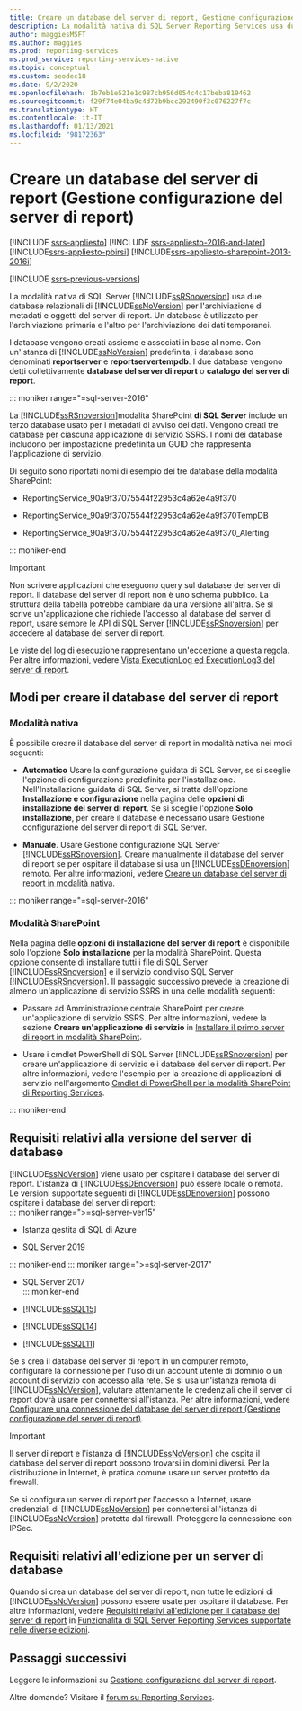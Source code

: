 ```yaml
---
title: Creare un database del server di report, Gestione configurazione | Microsoft Docs
description: La modalità nativa di SQL Server Reporting Services usa due database relazionali di SQL Server per l'archiviazione di metadati e oggetti del server di report. Un database è utilizzato per l'archiviazione primaria e l'altro per l'archiviazione dei dati temporanei.
author: maggiesMSFT
ms.author: maggies
ms.prod: reporting-services
ms.prod_service: reporting-services-native
ms.topic: conceptual
ms.custom: seodec18
ms.date: 9/2/2020
ms.openlocfilehash: 1b7eb1e521e1c987cb956d054c4c17beba819462
ms.sourcegitcommit: f29f74e04ba9c4d72b9bcc292490f3c076227f7c
ms.translationtype: HT
ms.contentlocale: it-IT
ms.lasthandoff: 01/13/2021
ms.locfileid: "98172363"
---
```

# <a name="create-a-report-server-database-report-server-configuration-manager"></a>Creare un database del server di report (Gestione configurazione del server di report)  

[!INCLUDE [ssrs-appliesto](../../includes/ssrs-appliesto.md)] [!INCLUDE [ssrs-appliesto-2016-and-later](../../includes/ssrs-appliesto-2016-and-later.md)] [!INCLUDE[ssrs-appliesto-pbirsi](../../includes/ssrs-appliesto-pbirs.md)] [!INCLUDE[ssrs-appliesto-sharepoint-2013-2016i](../../includes/ssrs-appliesto-sharepoint-2013-2016.md)]

[!INCLUDE [ssrs-previous-versions](../../includes/ssrs-previous-versions.md)]

La modalità nativa di SQL Server [!INCLUDE[ssRSnoversion](../../includes/ssrsnoversion-md.md)] usa due database relazionali di [!INCLUDE[ssNoVersion](../../includes/ssnoversion-md.md)] per l'archiviazione di metadati e oggetti del server di report. Un database è utilizzato per l'archiviazione primaria e l'altro per l'archiviazione dei dati temporanei. 

I database vengono creati assieme e associati in base al nome. Con un'istanza di [!INCLUDE[ssNoVersion](../../includes/ssnoversion-md.md)] predefinita, i database sono denominati **reportserver** e **reportservertempdb**. I due database vengono detti collettivamente **database del server di report** o **catalogo del server di report**.

::: moniker range="=sql-server-2016"

La [!INCLUDE[ssRSnoversion](../../includes/ssrsnoversion-md.md)]modalità SharePoint **di SQL Server** include un terzo database usato per i metadati di avviso dei dati. Vengono creati tre database per ciascuna applicazione di servizio SSRS. I nomi dei database includono per impostazione predefinita un GUID che rappresenta l'applicazione di servizio. 

Di seguito sono riportati nomi di esempio dei tre database della modalità SharePoint:

- ReportingService_90a9f37075544f22953c4a62e4a9f370  
  
- ReportingService_90a9f37075544f22953c4a62e4a9f370TempDB  
  
- ReportingService_90a9f37075544f22953c4a62e4a9f370_Alerting  

::: moniker-end
  
> [!IMPORTANT]  
> Non scrivere applicazioni che eseguono query sul database del server di report. Il database del server di report non è uno schema pubblico. La struttura della tabella potrebbe cambiare da una versione all'altra. Se si scrive un'applicazione che richiede l'accesso al database del server di report, usare sempre le API di SQL Server [!INCLUDE[ssRSnoversion](../../includes/ssrsnoversion-md.md)] per accedere al database del server di report.  
>
> Le viste del log di esecuzione rappresentano un'eccezione a questa regola. Per altre informazioni, vedere [Vista ExecutionLog ed ExecutionLog3 del server di report](../../reporting-services/report-server/report-server-executionlog-and-the-executionlog3-view.md).  
  
## <a name="ways-to-create-the-report-server-database"></a>Modi per creare il database del server di report

 ### <a name="native-mode"></a>Modalità nativa
 È possibile creare il database del server di report in modalità nativa nei modi seguenti:  
  
- **Automatico** Usare la configurazione guidata di SQL Server, se si sceglie l'opzione di configurazione predefinita per l'installazione. Nell'Installazione guidata di SQL Server, si tratta dell'opzione **Installazione e configurazione** nella pagina delle **opzioni di installazione del server di report**. Se si sceglie l'opzione **Solo installazione**, per creare il database è necessario usare Gestione configurazione del server di report di SQL Server.  
  
- **Manuale**. Usare Gestione configurazione SQL Server [!INCLUDE[ssRSnoversion](../../includes/ssrsnoversion-md.md)]. Creare manualmente il database del server di report se per ospitare il database si usa un [!INCLUDE[ssDEnoversion](../../includes/ssdenoversion-md.md)] remoto. Per altre informazioni, vedere [Creare un database del server di report in modalità nativa](../../reporting-services/install-windows/ssrs-report-server-create-a-native-mode-report-server-database.md).  

::: moniker range="=sql-server-2016"
  
### <a name="sharepoint-mode"></a>Modalità SharePoint 
Nella pagina delle **opzioni di installazione del server di report** è disponibile solo l'opzione **Solo installazione** per la modalità SharePoint. Questa opzione consente di installare tutti i file di SQL Server [!INCLUDE[ssRSnoversion](../../includes/ssrsnoversion-md.md)] e il servizio condiviso SQL Server [!INCLUDE[ssRSnoversion](../../includes/ssrsnoversion-md.md)]. Il passaggio successivo prevede la creazione di almeno un'applicazione di servizio SSRS in una delle modalità seguenti:  
  
- Passare ad Amministrazione centrale SharePoint per creare un'applicazione di servizio SSRS. Per altre informazioni, vedere la sezione **Creare un'applicazione di servizio** in [Installare il primo server di report in modalità SharePoint](../../reporting-services/install-windows/install-the-first-report-server-in-sharepoint-mode.md#bkmk_create_serrviceapplication).  
  
- Usare i cmdlet PowerShell di SQL Server [!INCLUDE[ssRSnoversion](../../includes/ssrsnoversion-md.md)] per creare un'applicazione di servizio e i database del server di report. Per altre informazioni, vedere l'esempio per la creazione di applicazioni di servizio nell'argomento [Cmdlet di PowerShell per la modalità SharePoint di Reporting Services](../../reporting-services/report-server-sharepoint/powershell-cmdlets-for-reporting-services-sharepoint-mode.md).  

::: moniker-end
  
## <a name="database-server-version-requirements"></a>Requisiti relativi alla versione del server di database

 [!INCLUDE[ssNoVersion](../../includes/ssnoversion-md.md)] viene usato per ospitare i database del server di report. L'istanza di [!INCLUDE[ssDEnoversion](../../includes/ssdenoversion-md.md)] può essere locale o remota. Le versioni supportate seguenti di [!INCLUDE[ssDEnoversion](../../includes/ssdenoversion-md.md)] possono ospitare i database del server di report:  
::: moniker range=">=sql-server-ver15"

- Istanza gestita di SQL di Azure

- SQL Server 2019

::: moniker-end
::: moniker range=">=sql-server-2017"

- SQL Server 2017  
::: moniker-end

- [!INCLUDE[ssSQL15](../../includes/sssql16-md.md)]  
  
- [!INCLUDE[ssSQL14](../../includes/sssql14-md.md)]  
  
- [!INCLUDE[ssSQL11](../../includes/sssql11-md.md)]  

Se s crea il database del server di report in un computer remoto, configurare la connessione per l'uso di un account utente di dominio o un account di servizio con accesso alla rete. Se si usa un'istanza remota di [!INCLUDE[ssNoVersion](../../includes/ssnoversion-md.md)], valutare attentamente le credenziali che il server di report dovrà usare per connettersi all'istanza. Per altre informazioni, vedere [Configurare una connessione del database del server di report &#40;Gestione configurazione del server di report&#41;](../../reporting-services/install-windows/configure-a-report-server-database-connection-ssrs-configuration-manager.md).  
  
> [!IMPORTANT]  
> Il server di report e l'istanza di [!INCLUDE[ssNoVersion](../../includes/ssnoversion-md.md)] che ospita il database del server di report possono trovarsi in domini diversi. Per la distribuzione in Internet, è pratica comune usare un server protetto da firewall. 
>
> Se si configura un server di report per l'accesso a Internet, usare credenziali di [!INCLUDE[ssNoVersion](../../includes/ssnoversion-md.md)] per connettersi all'istanza di [!INCLUDE[ssNoVersion](../../includes/ssnoversion-md.md)] protetta dal firewall. Proteggere la connessione con IPSec.  
  
## <a name="edition-requirements-for-a-database-server"></a>Requisiti relativi all'edizione per un server di database 

 Quando si crea un database del server di report, non tutte le edizioni di [!INCLUDE[ssNoVersion](../../includes/ssnoversion-md.md)] possono essere usate per ospitare il database. Per altre informazioni, vedere [Requisiti relativi all'edizione per il database del server di report](../reporting-services-features-supported-by-the-editions-of-sql-server-2016.md#edition-requirements-for-the-report-server-database) in [Funzionalità di SQL Server Reporting Services supportate nelle diverse edizioni](../reporting-services-features-supported-by-the-editions-of-sql-server-2016.md).  

## <a name="next-steps"></a>Passaggi successivi

Leggere le informazioni su [Gestione configurazione del server di report](reporting-services-configuration-manager-native-mode.md).  

Altre domande? Visitare il [forum su Reporting Services](https://go.microsoft.com/fwlink/?LinkId=620231).